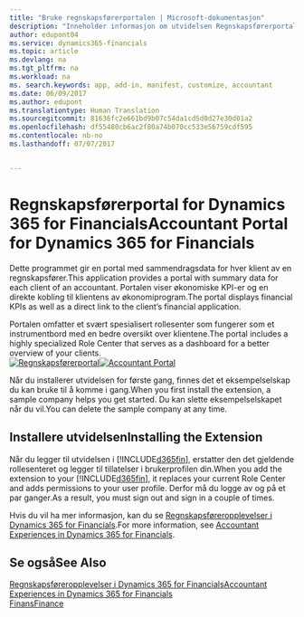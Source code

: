 ```yaml
---
title: "Bruke regnskapsførerportalen | Microsoft-dokumentasjon"
description: "Inneholder informasjon om utvidelsen Regnskapsførerportal."
author: edupont04
ms.service: dynamics365-financials
ms.topic: article
ms.devlang: na
ms.tgt_pltfrm: na
ms.workload: na
ms. search.keywords: app, add-in, manifest, customize, accountant
ms.date: 06/09/2017
ms.author: edupont
ms.translationtype: Human Translation
ms.sourcegitcommit: 81636fc2e661bd9b07c54da1cd5d0d27e30d01a2
ms.openlocfilehash: df55480cb6ac2f80a74b070cc533e56759cdf595
ms.contentlocale: nb-no
ms.lasthandoff: 07/07/2017


---
```

# <a name="accountant-portal-for-dynamics-365-for-financials"></a><span data-ttu-id="fb1c2-103">Regnskapsførerportal for Dynamics 365 for Financials</span><span class="sxs-lookup"><span data-stu-id="fb1c2-103">Accountant Portal for Dynamics 365 for Financials</span></span>
<span data-ttu-id="fb1c2-104">Dette programmet gir en portal med sammendragsdata for hver klient av en regnskapsfører.</span><span class="sxs-lookup"><span data-stu-id="fb1c2-104">This application provides a portal with summary data for each client of an accountant.</span></span> <span data-ttu-id="fb1c2-105">Portalen viser økonomiske KPI-er og en direkte kobling til klientens av økonomiprogram.</span><span class="sxs-lookup"><span data-stu-id="fb1c2-105">The portal displays financial KPIs as well as a direct link to the client’s financial application.</span></span>  

<span data-ttu-id="fb1c2-106">Portalen omfatter et svært spesialisert rollesenter som fungerer som et instrumentbord med en bedre oversikt over klientene.</span><span class="sxs-lookup"><span data-stu-id="fb1c2-106">The portal includes a highly specialized Role Center that serves as a dashboard for a better overview of your clients.</span></span>  
<span data-ttu-id="fb1c2-107">[![Regnskapsførerportal](./media/ui-extensions-accportal/accountant-portal.png)](https://go.microsoft.com/fwlink/?linkid=851257)</span><span class="sxs-lookup"><span data-stu-id="fb1c2-107">[![Accountant Portal](./media/ui-extensions-accportal/accountant-portal.png)](https://go.microsoft.com/fwlink/?linkid=851257)</span></span>

<span data-ttu-id="fb1c2-108">Når du installerer utvidelsen for første gang, finnes det et eksempelselskap du kan bruke til å komme i gang.</span><span class="sxs-lookup"><span data-stu-id="fb1c2-108">When you first install the extension, a sample company helps you get started.</span></span> <span data-ttu-id="fb1c2-109">Du kan slette eksempelselskapet når du vil.</span><span class="sxs-lookup"><span data-stu-id="fb1c2-109">You can delete the sample company at any time.</span></span>  

## <a name="installing-the-extension"></a><span data-ttu-id="fb1c2-110">Installere utvidelsen</span><span class="sxs-lookup"><span data-stu-id="fb1c2-110">Installing the Extension</span></span>
<span data-ttu-id="fb1c2-111">Når du legger til utvidelsen i [!INCLUDE[d365fin](includes/d365fin_md.md)], erstatter den det gjeldende rollesenteret og legger til tillatelser i brukerprofilen din.</span><span class="sxs-lookup"><span data-stu-id="fb1c2-111">When you add the extension to your [!INCLUDE[d365fin](includes/d365fin_md.md)], it replaces your current Role Center and adds permissions to your user profile.</span></span> <span data-ttu-id="fb1c2-112">Derfor må du logge av og på et par ganger.</span><span class="sxs-lookup"><span data-stu-id="fb1c2-112">As a result, you must sign out and sign in a couple of times.</span></span>  

<span data-ttu-id="fb1c2-113">Hvis du vil ha mer informasjon, kan du se [Regnskapsføreropplevelser i Dynamics 365 for Financials](finance-accounting.md).</span><span class="sxs-lookup"><span data-stu-id="fb1c2-113">For more information, see [Accountant Experiences in Dynamics 365 for Financials](finance-accounting.md).</span></span>  

## <a name="see-also"></a><span data-ttu-id="fb1c2-114">Se også</span><span class="sxs-lookup"><span data-stu-id="fb1c2-114">See Also</span></span>
[<span data-ttu-id="fb1c2-115">Regnskapsføreropplevelser i Dynamics 365 for Financials</span><span class="sxs-lookup"><span data-stu-id="fb1c2-115">Accountant Experiences in Dynamics 365 for Financials</span></span>](finance-accounting.md)  
[<span data-ttu-id="fb1c2-116">Finans</span><span class="sxs-lookup"><span data-stu-id="fb1c2-116">Finance</span></span>](finance.md)  

